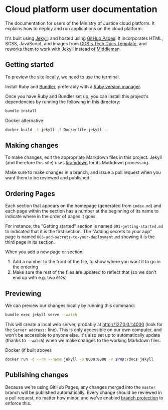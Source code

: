# Cloud platform user documentation

The documentation for users of the Ministry of Justice cloud platform. It explains how to deploy and run applications on the cloud platform.  

It's built using [Jekyll][], and hosted using [GitHub Pages][]. It
incorporates HTML, SCSS, JavaScript, and images from [GDS's Tech Docs
Template][tech-docs-template], and reworks them to work with Jekyll
instead of [Middleman][].

[gds-way]: https://github.com/alphagov/gds-way
[Jekyll]: https://jekyllrb.com
[GitHub Pages]: https://pages.github.com
[tech-docs-template]: https://github.com/alphagov/tech-docs-template
[Middleman]: https://middlemanapp.com

## Getting started

To preview the site locally, we need to use the terminal.

Install Ruby and [Bundler][bundler], preferably with a [Ruby version
manager][rvm].

[rvm]: https://www.ruby-lang.org/en/documentation/installation/#managers
[bundler]: http://bundler.io/

Once you have Ruby and Bundler set up, you can install this project's
dependencies by running the following in this directory:

```bash
bundle install
```

Docker alternative:
```bash
docker build -t jekyll -f Dockerfile-jekyll .
```

## Making changes

To make changes, edit the appropriate Markdown files in this project.
Jekyll (and therefore this site) uses [kramdown][] for its Markdown
processing.

Make sure to make changes in a branch, and issue a pull request when
you want them to be reviewed and published.

[kramdown]: https://kramdown.gettalong.org/syntax.html

## Ordering Pages

Each section that appears on the homepage (generated from `index.md`) and each page within the section has a number at the beginning of its name to indicate where in the order of pages it goes.

For instance, the "Getting started" section is named `001-getting-started.md` to indicated that it is the first section. The "Adding secrets to your app" page is named `003-add-secrets-to-your-deployment.md` showing it is the third page in its section.

When you add a new page or section:

1. Add a number to the front of the file, to show where you want it to go in the ordering
2. Make sure the rest of the files are updated to reflect that (so we don't end up with e.g. two `002`s)

## Previewing

We can preview our changes locally by running this command:

```bash
bundle exec jekyll serve --watch
```

This will create a local web server, probably at http://127.0.0.1:4000
(look for the `Server address:` line). This is only accessible on our
own computer, and won't be accessible to anyone else. It's also set up
to automatically update (thanks to `--watch`) when we make changes to
the working Markdown files.

Docker (if built above):
```bash
docker run -d --rm --name jekyll -p 8000:8000 -v $PWD:/docs jekyll
```

## Publishing changes

Because we're using GitHub Pages, any changes merged into the `master`
branch will be published automatically. Every change should be reviewed
in a pull request, no matter how minor, and we've enabled [branch
protection][] to enforce this.

[branch protection]: https://help.github.com/articles/about-protected-branches/
